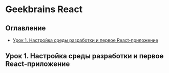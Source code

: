 # Geekbrains React

## Оглавление

- [Урок 1. Настройка среды разработки и первое React-приложение](#Урок-1)

## Урок 1.  Настройка среды разработки и первое React-приложение